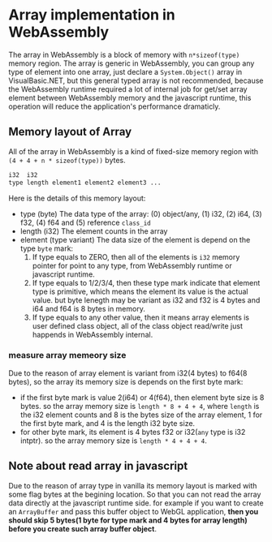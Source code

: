 # Array implementation in WebAssembly

The array in WebAssembly is a block of memory with ``n*sizeof(type)`` memory region. The array is generic in WebAssembly, you can group any type of element into one array, just declare a ``System.Object()`` array in VisualBasic.NET, but this general typed array is not recommended, because the WebAssembly runtime required a lot of internal job for get/set array element between WebAssembly memory and the javascript runtime, this operation will reduce the application's performance dramaticly. 

## Memory layout of Array

All of the array in WebAssembly is a kind of fixed-size memory region with ``(4 + 4 + n * sizeof(type))`` bytes.

```R
i32  i32                                      
type length element1 element2 element3 ...
```

Here is the details of this memory layout:

+ type (byte) The data type of the array: (0) object/any, (1) i32, (2) i64, (3) f32, (4) f64 and (5) reference ``class_id``
+ length (i32) The element counts in the array
+ element (type variant) The data size of the element is depend on the type ``byte`` mark:
   1. If type equals to ZERO, then all of the elements is ``i32`` memory pointer for point to any type, from WebAssembly runtime or javascript runtime.
   2. If type equals to 1/2/3/4, then these type mark indicate that element type is primitive, which means the element its value is the actual value. but byte lenegth may be variant as i32 and f32 is 4 bytes and i64 and f64 is 8 bytes in memory. 
   3. If type equals to any other value, then it means array elements is user defined class object, all of the class object read/write just happends in WebAssembly internal.

### measure array memeory size

Due to the reason of array element is variant from i32(4 bytes) to f64(8 bytes), so the array its memory size is depends on the first byte mark:

+ if the first byte mark is value 2(i64) or 4(f64), then element byte size is 8 bytes. so the array memory size is ``length * 8 + 4 + 4``, where ``length`` is the i32 element counts and 8 is the bytes size of the array element, 1 for the first byte mark, and 4 is the length i32 byte size.
+ for other byte mark, its element is 4 bytes f32 or i32(``any`` type is i32 intptr). so the array memory size is ``length * 4 + 4 + 4``.   

## Note about read array in javascript

Due to the reason of array type in vanilla its memory layout is marked with some flag bytes at the begining location. So that you can not read the array data directly at the javascript runtime side. for example if you want to create an ``ArrayBuffer`` and pass this buffer object to WebGL application, **then you should skip 5 bytes(1 byte for type mark and 4 bytes for array length) before you create such array buffer object**.

